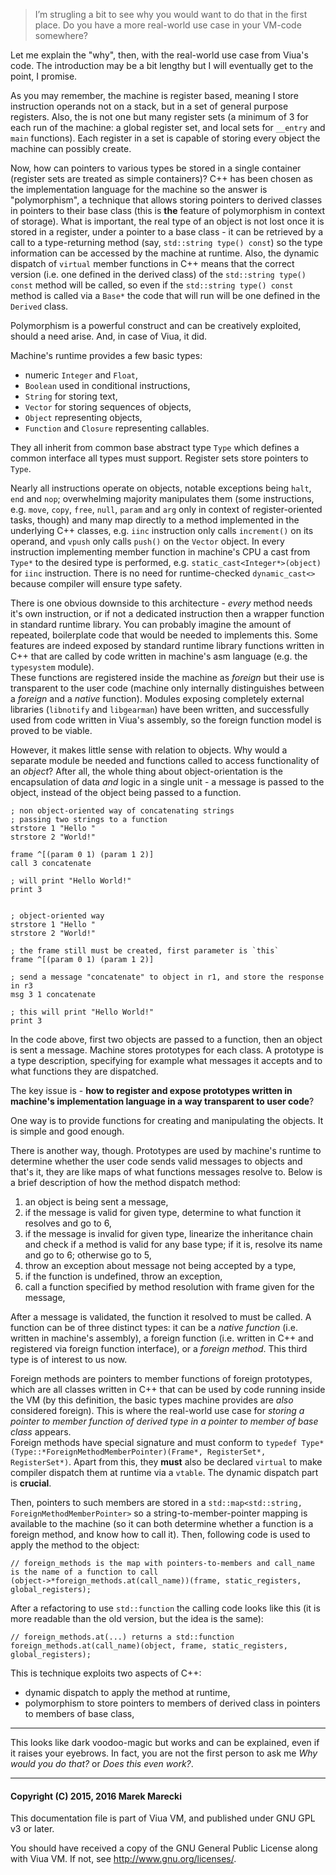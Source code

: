 > I’m strugling a bit to see why you would want to do that in the first place.
> Do you have a more real-world use case in your VM-code somewhere?

Let me explain the "why", then, with the real-world use case from Viua's code.
The introduction may be a bit lengthy but I will eventually get to the point, I promise.

As you may remember, the machine is register based, meaning I store instruction operands not on a stack, but in a set of general purpose registers.
Also, the is not one but many register sets (a minimum of 3 for each run of the machine: a global register set, and local sets for `__entry` and `main` functions).
Each register in a set is capable of storing every object the machine can possibly create.

Now, how can pointers to various types be stored in a single container (register sets are treated as simple containers)?
C++ has been chosen as the implementation language for the machine so the answer is "polymorphism", a technique that allows storing pointers to derived classes in pointers to their base class (this is **the** feature of polymorphism in context of storage).
What is important, the real type of an object is not lost once it is stored in a register, under a pointer to a base class - it can be retrieved by a call to a type-returning method (say, `std::string type() const`) so the type information can be accessed by the machine at runtime.
Also, the dynamic dispatch of `virtual` member functions in C++ means that the correct version (i.e. one defined in the derived class) of the `std::string type() const` method will be called, so even if the `std::string type() const` method is called via a `Base*` the code that will run will be one defined in the `Derived` class.

Polymorphism is a powerful construct and can be creatively exploited, should a need arise.
And, in case of Viua, it did.

Machine's runtime provides a few basic types:

- numeric `Integer` and `Float`,
- `Boolean` used in conditional instructions,
- `String` for storing text,
- `Vector` for storing sequences of objects,
- `Object` representing objects,
- `Function` and `Closure` representing callables.

They all inherit from common base abstract type `Type` which defines a common interface all types must support.
Register sets store pointers to `Type`.

Nearly all instructions operate on objects, notable exceptions being `halt`, `end` and `nop`;
overwhelming majority manipulates them (some instructions, e.g. `move`, `copy`, `free`, `null`, `param` and `arg` only in context of register-oriented tasks, though) and
many map directly to a method implemented in the underlying C++ classes, e.g. `iinc` instruction only calls `increment()` on its operand, and `vpush` only calls `push()` on the `Vector` object.
In every instruction implementing member function in machine's CPU a cast from `Type*` to the desired type is performed, e.g. `static_cast<Integer*>(object)` for `iinc` instruction.
There is no need for runtime-checked `dynamic_cast<>` because compiler will ensure type safety.

There is one obvious downside to this architecture - *every* method needs it's own instruction, or if not a dedicated instruction then a wrapper function in standard runtime library.
You can probably imagine the amount of repeated, boilerplate code that would be needed to implements this.
Some features are indeed exposed by standard runtime library functions written in C++ that are called by code written in machine's asm language (e.g. the `typesystem` module).  
These functions are registered inside the machine as *foreign* but their use is transparent to the user code (machine only internally distinguishes between a *foreign* and a *native* function).
Modules exposing completely external libraries (`libnotify` and `libgearman`) have been written, and successfully used from code written in Viua's assembly, so the foreign function model is proved to be viable.

However, it makes little sense with relation to objects.
Why would a separate module be needed and functions called to access functionality of an *object*?
After all, the whole thing about object-orientation is the encapsulation of data *and* logic in a single unit - a message is passed to the object, instead of the object being passed to a function.

```
; non object-oriented way of concatenating strings
; passing two strings to a function
strstore 1 "Hello "
strstore 2 "World!"

frame ^[(param 0 1) (param 1 2)]
call 3 concatenate

; will print "Hello World!"
print 3


; object-oriented way
strstore 1 "Hello "
strstore 2 "World!"

; the frame still must be created, first parameter is `this` 
frame ^[(param 0 1) (param 1 2)]

; send a message "concatenate" to object in r1, and store the response in r3
msg 3 1 concatenate

; this will print "Hello World!"
print 3
```

In the code above, first two objects are passed to a function, then an object is sent a message.
Machine stores prototypes for each class.
A prototype is a type description, specifying for example what messages it accepts and to what functions they are dispatched.

The key issue is - **how to register and expose prototypes written in machine's implementation language in a way transparent to user code**?

One way is to provide functions for creating and manipulating the objects.
It is simple and good enough.

There is another way, though.
Prototypes are used by machine's runtime to determine whether the user code sends valid messages to objects and that's it, they are like maps of what functions messages resolve to.
Below is a brief description of how the method dispatch method: 

1. an object is being sent a message,
2. if the message is valid for given type, determine to what function it resolves and go to 6,
3. if the message is invalid for given type, linearize the inheritance chain and check if a method is valid for any base type; if it is, resolve its name and go to 6; otherwise go to 5,
5. throw an exception about message not being accepted by a type,
6. if the function is undefined, throw an exception,
7. call a function specified by method resolution with frame given for the message,

After a message is validated, the function it resolved to must be called.
A function can be of three distinct types: it can be a *native function* (i.e. written in machine's assembly), a foreign function (i.e. written in C++ and registered via foreign function interface), or
a *foreign method*. This third type is of interest to us now.

Foreign methods are pointers to member functions of foreign prototypes, which are all classes written in C++ that can be used by code running inside the VM (by this definition, the basic types machine provides are *also* considered foreign).
This is where the real-world use case for *storing a pointer to member function of derived type in a pointer to member of base class* appears.  
Foreign methods have special signature and must conform to `typedef Type* (Type::*ForeignMethodMemberPointer)(Frame*, RegisterSet*, RegisterSet*)`.
Apart from this, they **must** also be declared `virtual` to make compiler dispatch them at runtime via a `vtable`.
The dynamic dispatch part is **crucial**.

Then, pointers to such members are stored in a `std::map<std::string, ForeignMethodMemberPointer>` so a string-to-member-pointer mapping is available to the machine (so it can both determine whether a function is a foreign method, and know how to call it).
Then, following code is used to apply the method to the object:

```
// foreign_methods is the map with pointers-to-members and call_name is the name of a function to call
(object->*foreign_methods.at(call_name))(frame, static_registers, global_registers);
```

After a refactoring to use `std::function` the calling code looks like this (it is more readable than the old version, but the idea is the same):

```
// foreign_methods.at(...) returns a std::function
foreign_methods.at(call_name)(object, frame, static_registers, global_registers);
```

This is technique exploits two aspects of C++:

- dynamic dispatch to apply the method at runtime,
- polymorphism to store pointers to members of derived class in pointers to members of base class,

----

This looks like dark voodoo-magic but works and can be explained, even if it raises your eyebrows.
In fact, you are not the first person to ask me *Why would you do that?* or *Does this even work?*. 

---

#### Copyright (C) 2015, 2016 Marek Marecki

This documentation file is part of Viua VM, and
published under GNU GPL v3 or later.

You should have received a copy of the GNU General Public License
along with Viua VM.  If not, see <http://www.gnu.org/licenses/>.
